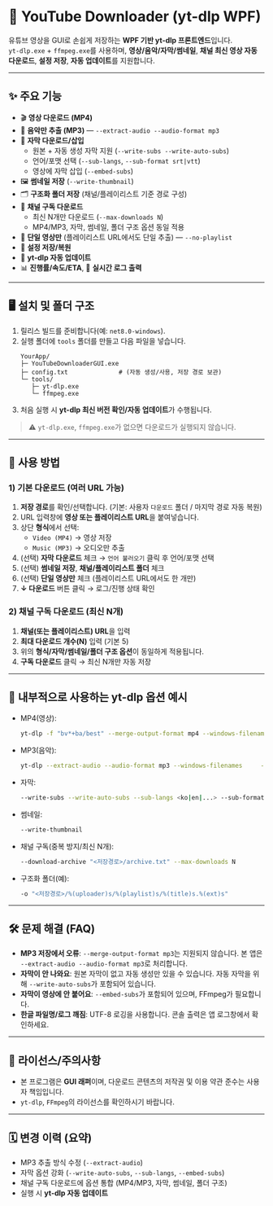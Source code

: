 # 📘 YouTube Downloader (yt-dlp WPF)

유튜브 영상을 GUI로 손쉽게 저장하는 **WPF 기반 yt-dlp 프론트엔드**입니다.  
`yt-dlp.exe` + `ffmpeg.exe`를 사용하며, **영상/음악/자막/썸네일**, **채널 최신 영상 자동 다운로드**, **설정 저장**, **자동 업데이트**를 지원합니다.

---

## ✨ 주요 기능

- 🎬 **영상 다운로드 (MP4)**
- 🎵 **음악만 추출 (MP3)** — `--extract-audio --audio-format mp3`
- 📝 **자막 다운로드/삽입**
  - 원본 + 자동 생성 자막 지원 (`--write-subs --write-auto-subs`)
  - 언어/포맷 선택 (`--sub-langs`, `--sub-format srt|vtt`)
  - 영상에 자막 삽입 (`--embed-subs`)
- 🖼 **썸네일 저장** (`--write-thumbnail`)
- 🗂 **구조화 폴더 저장** (채널/플레이리스트 기준 경로 구성)
- 📡 **채널 구독 다운로드**
  - 최신 N개만 다운로드 (`--max-downloads N`)
  - MP4/MP3, 자막, 썸네일, 폴더 구조 옵션 동일 적용
- 🧭 **단일 영상만** (플레이리스트 URL에서도 단일 추출) — `--no-playlist`
- 💾 **설정 저장/복원**
- 🔄 **yt-dlp 자동 업데이트**
- 📊 **진행률/속도/ETA**, 📜 **실시간 로그 출력**

---

## 🖥 설치 및 폴더 구조

1. 릴리스 빌드를 준비합니다(예: `net8.0-windows`).  
2. 실행 폴더에 `tools` 폴더를 만들고 다음 파일을 넣습니다.
   ```text
   YourApp/
   ├─ YouTubeDownloaderGUI.exe
   ├─ config.txt              # (자동 생성/사용, 저장 경로 보관)
   └─ tools/
      ├─ yt-dlp.exe
      └─ ffmpeg.exe
   ```
3. 처음 실행 시 **yt-dlp 최신 버전 확인/자동 업데이트**가 수행됩니다.

> ⚠️ `yt-dlp.exe`, `ffmpeg.exe`가 없으면 다운로드가 실행되지 않습니다.

---

## 🚀 사용 방법

### 1) 기본 다운로드 (여러 URL 가능)
1. **저장 경로**를 확인/선택합니다. (기본: 사용자 `다운로드` 폴더 / 마지막 경로 자동 복원)
2. URL 입력창에 **영상 또는 플레이리스트 URL**을 붙여넣습니다.
3. 상단 **형식**에서 선택:
   - `Video (MP4)` → 영상 저장
   - `Music (MP3)` → 오디오만 추출
4. (선택) **자막 다운로드** 체크 → `언어 불러오기` 클릭 후 언어/포맷 선택  
5. (선택) **썸네일 저장**, **채널/플레이리스트 폴더** 체크  
6. (선택) **단일 영상만** 체크 (플레이리스트 URL에서도 한 개만)
7. **↓ 다운로드** 버튼 클릭 → 로그/진행 상태 확인

### 2) 채널 구독 다운로드 (최신 N개)
1. **채널(또는 플레이리스트) URL**을 입력
2. **최대 다운로드 개수(N)** 입력 (기본 5)
3. 위의 **형식/자막/썸네일/폴더 구조 옵션**이 동일하게 적용됩니다.
4. **구독 다운로드** 클릭 → 최신 N개만 자동 저장

---

## 🧩 내부적으로 사용하는 yt-dlp 옵션 예시

- MP4(영상):
  ```bash
  yt-dlp -f "bv*+ba/best" --merge-output-format mp4 --windows-filenames     -o "<저장경로>/%(title)s.%(ext)s" --newline <URL>
  ```
- MP3(음악):
  ```bash
  yt-dlp --extract-audio --audio-format mp3 --windows-filenames     -o "<저장경로>/%(title)s.%(ext)s" --newline <URL>
  ```
- 자막:
  ```bash
  --write-subs --write-auto-subs --sub-langs <ko|en|...> --sub-format <srt|vtt> --embed-subs
  ```
- 썸네일:
  ```bash
  --write-thumbnail
  ```
- 채널 구독(중복 방지/최신 N개):
  ```bash
  --download-archive "<저장경로>/archive.txt" --max-downloads N
  ```
- 구조화 폴더(예):
  ```bash
  -o "<저장경로>/%(uploader)s/%(playlist)s/%(title)s.%(ext)s"
  ```

---

## 🛠 문제 해결 (FAQ)

- **MP3 저장에서 오류**: `--merge-output-format mp3`는 지원되지 않습니다. 본 앱은 `--extract-audio --audio-format mp3`로 처리합니다.
- **자막이 안 나와요**: 원본 자막이 없고 자동 생성만 있을 수 있습니다. 자동 자막을 위해 `--write-auto-subs`가 포함되어 있습니다.
- **자막이 영상에 안 붙어요**: `--embed-subs`가 포함되어 있으며, FFmpeg가 필요합니다.
- **한글 파일명/로그 깨짐**: UTF-8 로깅을 사용합니다. 콘솔 출력은 앱 로그창에서 확인하세요.

---

## 📄 라이선스/주의사항

- 본 프로그램은 **GUI 래퍼**이며, 다운로드 콘텐츠의 저작권 및 이용 약관 준수는 사용자 책임입니다.
- `yt-dlp`, `FFmpeg`의 라이선스를 확인하시기 바랍니다.

---

## 🗓 변경 이력 (요약)

- MP3 추출 방식 수정 (`--extract-audio`)
- 자막 옵션 강화 (`--write-auto-subs`, `--sub-langs`, `--embed-subs`)
- 채널 구독 다운로드에 옵션 통합 (MP4/MP3, 자막, 썸네일, 폴더 구조)
- 실행 시 **yt-dlp 자동 업데이트**

